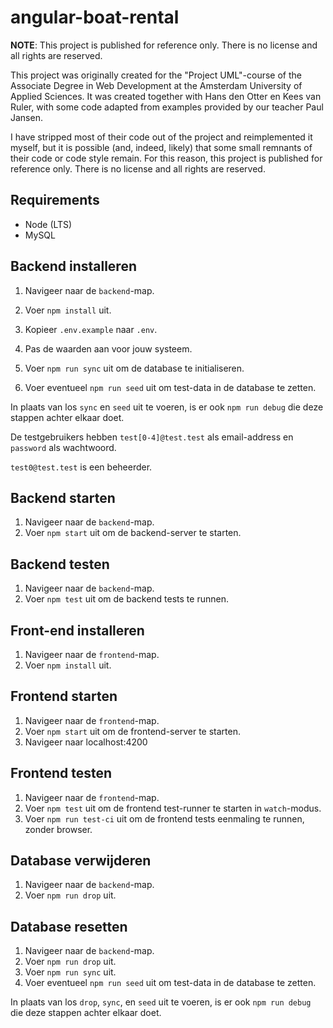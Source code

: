 # angular-boat-rental

**NOTE**: This project is published for reference only. There is no license and all rights are reserved.

This project was originally created for the "Project UML"-course of the Associate Degree in Web Development at the Amsterdam University of Applied Sciences. It was created together with Hans den Otter en Kees van Ruler, with some code adapted from examples provided by our teacher Paul Jansen.

I have stripped most of their code out of the project and reimplemented it myself, but it is possible (and, indeed, likely) that some small remnants of their code or code style remain. For this reason, this project is published for reference only. There is no license and all rights are reserved.

## Requirements

- Node (LTS)
- MySQL

## Backend installeren

1. Navigeer naar de `backend`-map.
1. Voer `npm install` uit.

1. Kopieer `.env.example` naar `.env`.
1. Pas de waarden aan voor jouw systeem.

1. Voer `npm run sync` uit om de database te initialiseren.
1. Voer eventueel `npm run seed` uit om test-data in de database te zetten.

In plaats van los `sync` en `seed` uit te voeren, is er ook `npm run debug` die deze stappen achter elkaar doet.

De testgebruikers hebben `test[0-4]@test.test` als email-address en `password` als wachtwoord.

`test0@test.test` is een beheerder.

## Backend starten

1. Navigeer naar de `backend`-map.
1. Voer `npm start` uit om de backend-server te starten.

## Backend testen

1. Navigeer naar de `backend`-map.
1. Voer `npm test` uit om de backend tests te runnen.

## Front-end installeren

1. Navigeer naar de `frontend`-map.
1. Voer `npm install` uit.

## Frontend starten

1. Navigeer naar de `frontend`-map.
1. Voer `npm start` uit om de frontend-server te starten.
1. Navigeer naar localhost:4200

## Frontend testen

1. Navigeer naar de `frontend`-map.
1. Voer `npm test` uit om de frontend test-runner te starten in `watch`-modus.
1. Voer `npm run test-ci` uit om de frontend tests eenmaling te runnen, zonder browser.

## Database verwijderen

1. Navigeer naar de `backend`-map.
1. Voer `npm run drop` uit.

## Database resetten

1. Navigeer naar de `backend`-map.
1. Voer `npm run drop` uit.
1. Voer `npm run sync` uit.
1. Voer eventueel `npm run seed` uit om test-data in de database te zetten.

In plaats van los `drop`, `sync`, en `seed` uit te voeren, is er ook `npm run debug` die deze stappen achter elkaar doet.
